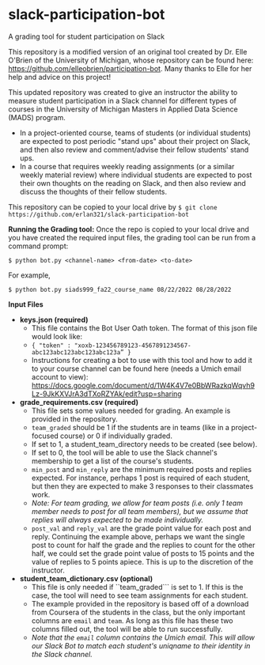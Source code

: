 # slack-participation-bot
A grading tool for student participation on Slack
  
  
This repository is a modified version of an original tool created by Dr. Elle O'Brien of the University of Michigan, whose repository can be found here: https://github.com/elleobrien/participation-bot.  Many thanks to Elle for her help and advice on this project!  

This updated repository was created to give an instructor the ability to measure student participation in a Slack channel for different types of courses in the University of Michigan Masters in Applied Data Science (MADS) program.  
 - In a project-oriented course, teams of students (or individual students) are expected to post periodic "stand ups" about their project on Slack, and then also review and comment/advise their fellow students' stand ups.
 -  In a course that requires weekly reading assignments (or a similar weekly material review) where individual students are expected to post their own thoughts on the reading on Slack, and then also review and discuss the thoughts of their fellow students.

This repository can be copied to your local drive by
```$ git clone https://github.com/erlan321/slack-participation-bot```

__Running the Grading tool:__
Once the repo is copied to your local drive and you have created the required input files, the grading tool can be run from a command prompt:
```
$ python bot.py <channel-name> <from-date> <to-date>
```
For example,
```
$ python bot.py siads999_fa22_course_name 08/22/2022 08/28/2022
```
__Input Files__
 - __keys.json (required)__
   - This file contains the Bot User Oath token.  The format of this json file would look like: 
   - ```{ "token" : "xoxb-123456789123-4567891234567-abc123abc123abc123abc123a” }```
   - Instructions for creating a bot to use with this tool and how to add it to your course channel can be found here (needs a Umich email account to view): https://docs.google.com/document/d/1W4K4V7e0BbWRazkqWqvh9Lz-9JkKXVJrA3dTXoRZYAk/edit?usp=sharing
 - __grade_requirements.csv (required)__
   - This file sets some values needed for grading.  An example is provided in the repository.
   - ```team_graded``` should be 1 if the students are in teams (like in a project-focused course) or 0 if individually graded.
    - If set to 1, a student_team_directory needs to be created (see below).
    - If set to 0, the tool will be able to use the Slack channel's membership to get a list of the course's students. 
   - ```min_post``` and ```min_reply``` are the minimum required posts and replies expected.  For instance, perhaps 1 post is required of each student, but then they are expected to make 3 responses to their classmates work.  
   - _Note:  For team grading, we allow for team posts (i.e. only 1 team member needs to post for all team members), but we assume that replies will always expected to be made individually._
   - ```post_val``` and ```reply_val``` are the grade point value for each post and reply.  Continuing the example above, perhaps we want the single post to count for half the grade and the replies to count for the other half, we could set the grade point value of posts to 15 points and the value of replies to 5 points apiece.  This is up to the discretion of the instructor.
 - __student_team_dictionary.csv (optional)__
   - This file is only needed if ``team_graded``` is set to 1.  If this is the case, the tool will need to see team assignments for each student.  
   - The example provided in the repository is based off of a download from Coursera of the students in the class, but the only important columns are ```email``` and ```team```.  As long as this file has these two columns filled out, the tool will be able to run successfully.  
   - _Note that the ```email``` column contains the Umich email.  This will allow our Slack Bot to match each student's uniqname to their identity in the Slack channel._





